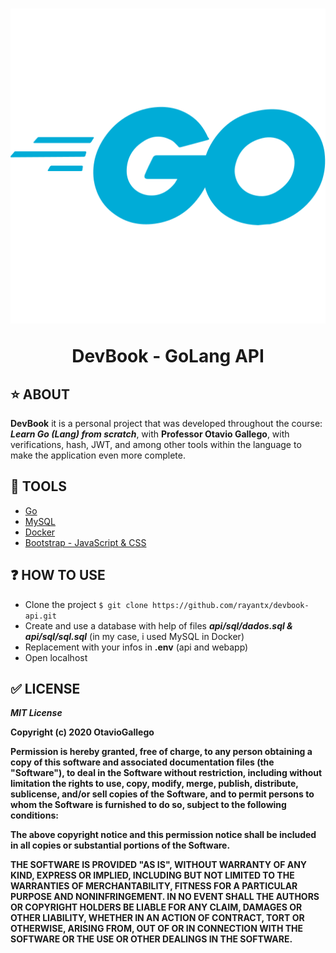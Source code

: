 <h1 align="center">
    <img src="./webapp/assets/readme/golang_logo.webp">
    <p>DevBook - GoLang API</p>
</h1>

## ⭐ ABOUT

**DevBook** it is a personal project that was developed throughout the course:
***Learn Go (Lang) from scratch***, with **Professor Otavio Gallego**, with verifications, hash, JWT, and among other tools within the language to make the application even more complete.

## 🔨 TOOLS

- [Go](https://go.dev/)
- [MySQL](https://www.mysql.com/)
- [Docker](https://www.docker.com/)
- [Bootstrap - JavaScript & CSS](https://getbootstrap.com/)

## ❓ HOW TO USE

- Clone the project
```$ git clone https://github.com/rayantx/devbook-api.git```
 - Create and use a database with help of files ***api/sql/dados.sql & api/sql/sql.sql*** (in my case, i used MySQL in Docker)
 - Replacement with your infos in **.env** (api and webapp)
 - Open localhost

 ## ✅ LICENSE

 ***MIT License***

**Copyright (c) 2020 OtavioGallego**

**Permission is hereby granted, free of charge, to any person obtaining a copy
of this software and associated documentation files (the "Software"), to deal
in the Software without restriction, including without limitation the rights
to use, copy, modify, merge, publish, distribute, sublicense, and/or sell
copies of the Software, and to permit persons to whom the Software is
furnished to do so, subject to the following conditions:**

**The above copyright notice and this permission notice shall be included in all
copies or substantial portions of the Software.**

**THE SOFTWARE IS PROVIDED "AS IS", WITHOUT WARRANTY OF ANY KIND, EXPRESS OR
IMPLIED, INCLUDING BUT NOT LIMITED TO THE WARRANTIES OF MERCHANTABILITY,
FITNESS FOR A PARTICULAR PURPOSE AND NONINFRINGEMENT. IN NO EVENT SHALL THE
AUTHORS OR COPYRIGHT HOLDERS BE LIABLE FOR ANY CLAIM, DAMAGES OR OTHER
LIABILITY, WHETHER IN AN ACTION OF CONTRACT, TORT OR OTHERWISE, ARISING FROM,
OUT OF OR IN CONNECTION WITH THE SOFTWARE OR THE USE OR OTHER DEALINGS IN THE
SOFTWARE.**
